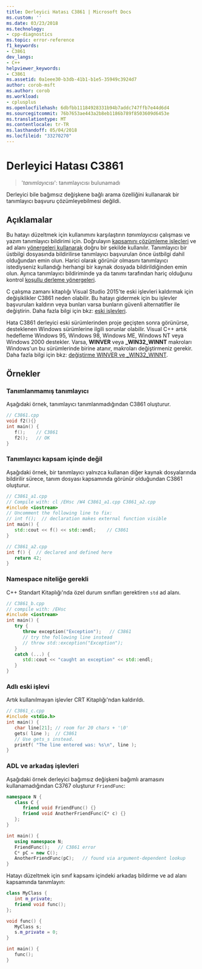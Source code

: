 ```yaml
---
title: Derleyici Hatası C3861 | Microsoft Docs
ms.custom: ''
ms.date: 03/23/2018
ms.technology:
- cpp-diagnostics
ms.topic: error-reference
f1_keywords:
- C3861
dev_langs:
- C++
helpviewer_keywords:
- C3861
ms.assetid: 0a1eee30-b3db-41b1-b1e5-35949c3924d7
author: corob-msft
ms.author: corob
ms.workload:
- cplusplus
ms.openlocfilehash: 6dbfbb11184928331b94b7addc747ffb7e44d6d4
ms.sourcegitcommit: 76b7653ae443a2b8eb1186b789f8503609d6453e
ms.translationtype: MT
ms.contentlocale: tr-TR
ms.lasthandoff: 05/04/2018
ms.locfileid: "33270270"
---
```

# <a name="compiler-error-c3861"></a>Derleyici Hatası C3861

> '*tanımlayıcısı*': tanımlayıcısı bulunamadı

Derleyici bile bağımsız değişkene bağlı arama özelliğini kullanarak bir tanımlayıcı başvuru çözümleyebilmesi değildi.

## <a name="remarks"></a>Açıklamalar

Bu hatayı düzeltmek için kullanımını karşılaştırın *tanımlayıcısı* çalışması ve yazım tanımlayıcı bildirimi için. Doğrulayın [kapsamını çözümleme işleçleri](../../cpp/scope-resolution-operator.md) ve ad alanı [yönergeleri kullanarak](../../cpp/namespaces-cpp.md#using_directives) doğru bir şekilde kullanılır. Tanımlayıcı bir üstbilgi dosyasında bildirilirse tanımlayıcı başvurulan önce üstbilgi dahil olduğundan emin olun. Harici olarak görünür olmasını tanımlayıcı istediyseniz kullandığı herhangi bir kaynak dosyada bildirildiğinden emin olun. Ayrıca tanımlayıcı bildiriminde ya da tanımı tarafından hariç olduğunu kontrol [koşullu derleme yönergeleri](../../preprocessor/hash-if-hash-elif-hash-else-and-hash-endif-directives-c-cpp.md).

C çalışma zamanı kitaplığı Visual Studio 2015'te eski işlevleri kaldırmak için değişiklikler C3861 neden olabilir. Bu hatayı gidermek için bu işlevler başvuruları kaldırın veya bunları varsa bunların güvenli alternatifler ile değiştirin. Daha fazla bilgi için bkz: [eski işlevleri](../../c-runtime-library/obsolete-functions.md).

Hata C3861 derleyici eski sürümlerinden proje geçişten sonra görünürse, desteklenen Windows sürümlerine ilgili sorunlar olabilir. Visual C++ artık hedefleme Windows 95, Windows 98, Windows ME, Windows NT veya Windows 2000 destekler. Varsa, **WINVER** veya **_WIN32_WINNT** makroları Windows'un bu sürümlerinde birine atanır, makroları değiştirmeniz gerekir. Daha fazla bilgi için bkz: [değiştirme WINVER ve _WIN32_WINNT](../../porting/modifying-winver-and-win32-winnt.md).

## <a name="examples"></a>Örnekler

### <a name="undefined-identifier"></a>Tanımlanmamış tanımlayıcı

Aşağıdaki örnek, tanımlayıcı tanımlanmadığından C3861 oluşturur.

```cpp
// C3861.cpp
void f2(){}
int main() {
   f();    // C3861
   f2();   // OK
}
```

### <a name="identifier-not-in-scope"></a>Tanımlayıcı kapsam içinde değil

Aşağıdaki örnek, bir tanımlayıcı yalnızca kullanan diğer kaynak dosyalarında bildirilir sürece, tanım dosyası kapsamında görünür olduğundan C3861 oluşturur.

```cpp
// C3861_a1.cpp
// Compile with: cl /EHsc /W4 C3861_a1.cpp C3861_a2.cpp
#include <iostream>
// Uncomment the following line to fix:
// int f();  // declaration makes external function visible
int main() {
   std::cout << f() << std::endl;    // C3861
}
```

```cpp
// C3861_a2.cpp
int f() {  // declared and defined here
   return 42;
}
```

### <a name="namespace-qualification-required"></a>Namespace niteliğe gerekli

C++ Standart Kitaplığı'nda özel durum sınıfları gerektiren `std` ad alanı.

```cpp
// C3861_b.cpp
// compile with: /EHsc
#include <iostream>
int main() {
   try {
      throw exception("Exception");   // C3861
      // try the following line instead
      // throw std::exception("Exception");
   }
   catch (...) {
      std::cout << "caught an exception" << std::endl;
   }
}
```

### <a name="obsolete-function-called"></a>Adlı eski işlevi

Artık kullanılmayan işlevler CRT Kitaplığı'ndan kaldırıldı.

```cpp
// C3861_c.cpp
#include <stdio.h>
int main() {
   char line[21]; // room for 20 chars + '\0'
   gets( line );  // C3861
   // Use gets_s instead.
   printf( "The line entered was: %s\n", line );
}
```

### <a name="adl-and-friend-functions"></a>ADL ve arkadaş işlevleri

Aşağıdaki örnek derleyici bağımsız değişkeni bağımlı aramasını kullanamadığından C3767 oluşturur `FriendFunc`:

```cpp
namespace N {
   class C {
      friend void FriendFunc() {}
      friend void AnotherFriendFunc(C* c) {}
   };
}

int main() {
   using namespace N;
   FriendFunc();   // C3861 error
   C* pC = new C();
   AnotherFriendFunc(pC);   // found via argument-dependent lookup
}
```

Hatayı düzeltmek için sınıf kapsamı içindeki arkadaş bildirme ve ad alanı kapsamında tanımlayın:

```cpp
class MyClass {
   int m_private;
   friend void func();
};

void func() {
   MyClass s;
   s.m_private = 0;
}

int main() {
   func();
}
```
